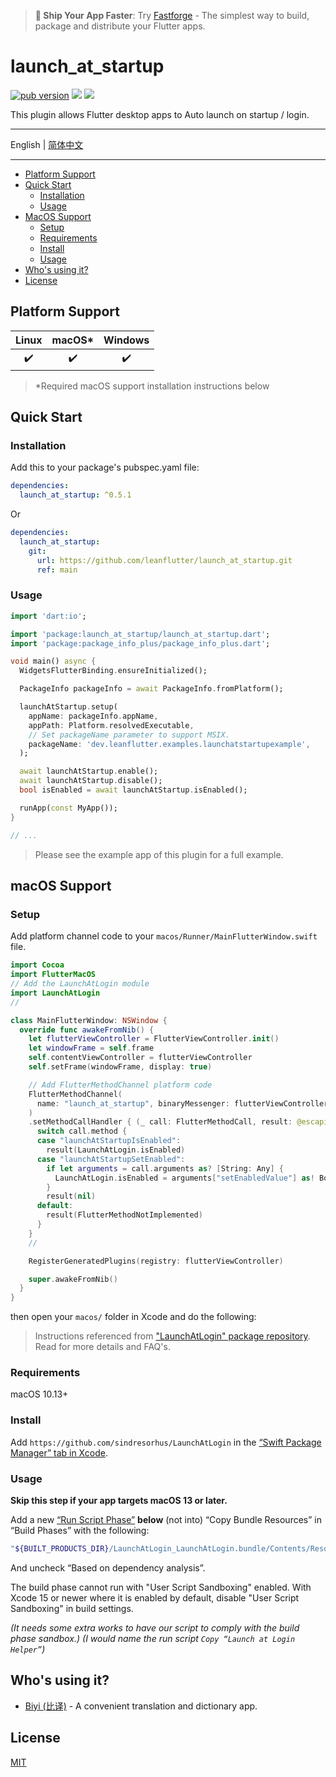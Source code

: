 > **🚀 Ship Your App Faster**: Try [Fastforge](https://fastforge.dev) - The simplest way to build, package and distribute your Flutter apps.

# launch_at_startup

[![pub version][pub-image]][pub-url] [![][discord-image]][discord-url] ![][visits-count-image]

[pub-image]: https://img.shields.io/pub/v/launch_at_startup.svg
[pub-url]: https://pub.dev/packages/launch_at_startup
[discord-image]: https://img.shields.io/discord/884679008049037342.svg
[discord-url]: https://discord.gg/zPa6EZ2jqb
[visits-count-image]: https://img.shields.io/badge/dynamic/json?label=Visits%20Count&query=value&url=https://api.countapi.xyz/hit/leanflutter.launch_at_startup/visits

This plugin allows Flutter desktop apps to Auto launch on startup / login.

---

English | [简体中文](./README-ZH.md)

---

<!-- START doctoc generated TOC please keep comment here to allow auto update -->
<!-- DON'T EDIT THIS SECTION, INSTEAD RE-RUN doctoc TO UPDATE -->

- [Platform Support](#platform-support)
- [Quick Start](#quick-start)
  - [Installation](#installation)
  - [Usage](#usage)
- [MacOS Support](#macos-support)
  - [Setup](#setup)
  - [Requirements](#requirements)
  - [Install](#install)
  - [Usage](#usage-1)
- [Who's using it?](#whos-using-it)
- [License](#license)

<!-- END doctoc generated TOC please keep comment here to allow auto update -->

## Platform Support

| Linux | macOS\* | Windows |
| :---: | :-----: | :-----: |
|  ✔️   |   ✔️    |   ✔️    |

> \*Required macOS support installation instructions below

## Quick Start

### Installation

Add this to your package's pubspec.yaml file:

```yaml
dependencies:
  launch_at_startup: ^0.5.1
```

Or

```yaml
dependencies:
  launch_at_startup:
    git:
      url: https://github.com/leanflutter/launch_at_startup.git
      ref: main
```

### Usage

```dart
import 'dart:io';

import 'package:launch_at_startup/launch_at_startup.dart';
import 'package:package_info_plus/package_info_plus.dart';

void main() async {
  WidgetsFlutterBinding.ensureInitialized();

  PackageInfo packageInfo = await PackageInfo.fromPlatform();

  launchAtStartup.setup(
    appName: packageInfo.appName,
    appPath: Platform.resolvedExecutable,
    // Set packageName parameter to support MSIX.
    packageName: 'dev.leanflutter.examples.launchatstartupexample',
  );

  await launchAtStartup.enable();
  await launchAtStartup.disable();
  bool isEnabled = await launchAtStartup.isEnabled();

  runApp(const MyApp());
}

// ...

```

> Please see the example app of this plugin for a full example.

## macOS Support

### Setup

Add platform channel code to your `macos/Runner/MainFlutterWindow.swift` file.

```swift
import Cocoa
import FlutterMacOS
// Add the LaunchAtLogin module
import LaunchAtLogin
//

class MainFlutterWindow: NSWindow {
  override func awakeFromNib() {
    let flutterViewController = FlutterViewController.init()
    let windowFrame = self.frame
    self.contentViewController = flutterViewController
    self.setFrame(windowFrame, display: true)

    // Add FlutterMethodChannel platform code
    FlutterMethodChannel(
      name: "launch_at_startup", binaryMessenger: flutterViewController.engine.binaryMessenger
    )
    .setMethodCallHandler { (_ call: FlutterMethodCall, result: @escaping FlutterResult) in
      switch call.method {
      case "launchAtStartupIsEnabled":
        result(LaunchAtLogin.isEnabled)
      case "launchAtStartupSetEnabled":
        if let arguments = call.arguments as? [String: Any] {
          LaunchAtLogin.isEnabled = arguments["setEnabledValue"] as! Bool
        }
        result(nil)
      default:
        result(FlutterMethodNotImplemented)
      }
    }
    //

    RegisterGeneratedPlugins(registry: flutterViewController)

    super.awakeFromNib()
  }
}

```

then open your `macos/` folder in Xcode and do the following:

> Instructions referenced from ["LaunchAtLogin" package repository](https://github.com/sindresorhus/LaunchAtLogin). Read for more details and FAQ's.

### Requirements

macOS 10.13+

### Install

Add `https://github.com/sindresorhus/LaunchAtLogin` in the [“Swift Package Manager” tab in Xcode](https://developer.apple.com/documentation/xcode/adding_package_dependencies_to_your_app).

### Usage

**Skip this step if your app targets macOS 13 or later.**

Add a new [“Run Script Phase”](http://stackoverflow.com/a/39633955/64949) **below** (not into) “Copy Bundle Resources” in “Build Phases” with the following:

```sh
"${BUILT_PRODUCTS_DIR}/LaunchAtLogin_LaunchAtLogin.bundle/Contents/Resources/copy-helper-swiftpm.sh"
```

And uncheck “Based on dependency analysis”.

The build phase cannot run with "User Script Sandboxing" enabled. With Xcode 15 or newer where it is enabled by default, disable "User Script Sandboxing" in build settings.

_(It needs some extra works to have our script to comply with the build phase sandbox.)_
_(I would name the run script `Copy “Launch at Login Helper”`)_

## Who's using it?

- [Biyi (比译)](https://biyidev.com/) - A convenient translation and dictionary app.

## License

[MIT](./LICENSE)
